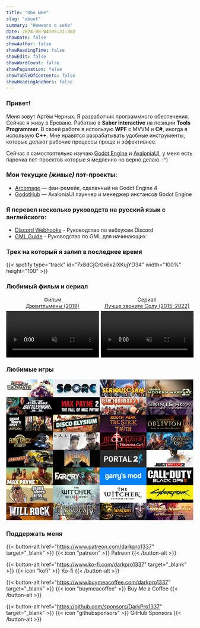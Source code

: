 ```yaml
---
title: "Обо мне"
slug: "about"
summary: "Немного о себе"
date: 2024-08-04T05:22:30Z
showDate: false
showAuthor: false
showReadingTime: false
showEdit: false
showWordCount: false
showPagination: false
showTableOfContents: false
showHeadingAnchors: false
---
```


### Привет!

Меня зовут Артём Черных. Я разработчик программного обеспечения. Сейчас я живу в Ереване. Работаю в **Saber Interactive** на позиции **Tools Programmer**. В своей работе я использую **WPF** с MVVM и **C#**, иногда я использую **С++**. Мне нравятся разрабатывать удобные инструменты, которые делают рабочие процессы проще и эффективнее.

Сейчас я самостоятельно изучаю [Godot Engine](https://godotengine.org) и [AvaloniaUI](https://avaloniaui.net), у меня есть парочка пет-проектов которые я медленно но верно делаю. :^)

### Мои текущие *(живые)* пэт-проекты:
* [Arcomage](https://github.com/DarkPro1337/arcomage) — фан-ремейк, сделанный на Godot Engine 4
* [GodotHub](https://github.com/DarkPro1337/GodotHub) — AvaloniaUI лаунчер и менеджер инстансов Godot Engine

### Я перевел несколько руководств на русский язык с английского:
* [Discord Webhooks](https://darkpro1337.github.io/discord-webhooks) - Руководство по вебхукам Discord
* [GML Guide](https://darkpro1337.github.io/gml-guide/) - Руководство по GML для начинающих

### Трек на который я залип в последнее время
{{< spotify type="track" id="7x8dCjCr0x6x2lXKujYD34" width="100%" height="100" >}}

### Любимый фильм и сериал
<div style="display: flex; gap: 5px; flex-wrap: wrap; align-items: flex-start;">
  <div style="flex: 1; text-align: center; margin: 0; padding: 0;">
    <span style="display: block; margin-bottom: 5px;">Фильм<br><a href="https://www.imdb.com/title/tt8367814/" target="_blank">Джентльмены (2019)</a></span>
    <video width="100%" autoplay loop muted style="display: block; margin: 0;">
      <source src="https://i.imgur.com/jnME29b.mp4" type="video/mp4">
    </video>
  </div>
  <div style="flex: 1; text-align: center; margin: 0; padding: 0;">
    <span style="display: block; margin-bottom: 5px;">Сериал<br><a href="https://www.imdb.com/title/tt3032476/" target="_blank">Лучше звоните Солу (2015–2022)</a></span>
    <video width="100%" autoplay loop muted style="display: block; margin: 0;">
      <source src="https://i.imgur.com/plIYuOI.mp4" type="video/mp4">
    </video>
  </div>
</div>

### Любимые игры
![Мои любимые игры](fav-games.png)

### Поддержать меня
{{< button-alt href="https://www.patreon.com/darkpro1337" target="_blank" >}}
{{< icon "patreon" >}} Patreon
{{< /button-alt >}}

{{< button-alt href="https://www.ko-fi.com/darkpro1337" target="_blank" >}}
{{< icon "kofi" >}} Ko-fi
{{< /button-alt >}}

{{< button-alt href="https://www.buymeacoffee.com/darkpro1337" target="_blank" >}}
{{< icon "buymeacoffee" >}} Buy Me a Coffee
{{< /button-alt >}}

{{< button-alt href="https://github.com/sponsors/DarkPro1337" target="_blank" >}}
{{< icon "githubsponsors" >}} GitHub Sponsors
{{< /button-alt >}}